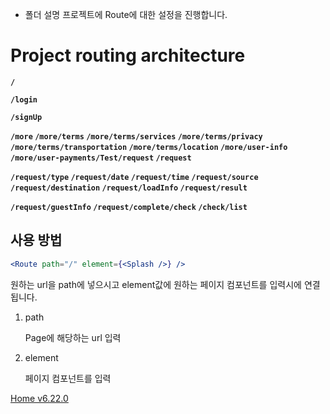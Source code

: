 - 폴더 설명
  프로젝트에 Route에 대한 설정을 진행합니다.

# **Project routing architecture**

**`/`**

**`/login`**

**`/signUp`**

**`/more`
`/more/terms`
`/more/terms/services`
`/more/terms/privacy`
`/more/terms/transportation`
`/more/terms/location`
`/more/user-info`
`/more/user-payments/Test/request`
`/request`**

**`/request/type`
`/request/date`
`/request/time`
`/request/source`
`/request/destination`
`/request/loadInfo`
`/request/result`**

**`/request/guestInfo`
`/request/complete/check`
`/check/list`**

## 사용 방법

```jsx
<Route path="/" element={<Splash />} />
```

원하는 url을 path에 넣으시고 element값에 원하는 페이지 컴포넌트를 입력시에 연결됩니다.

1. path

   Page에 해당하는 url 입력

2. element

   페이지 컴포넌트를 입력

[Home v6.22.0](https://reactrouter.com/en/main)
